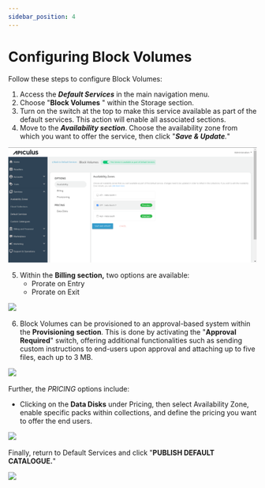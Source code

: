 ```yaml
---
sidebar_position: 4
---
```

# Configuring Block Volumes

Follow these steps to configure Block Volumes:

1. Access the **_Default Services_** in the main navigation menu.
2. Choose "**Block Volumes** " within the Storage section.
3. Turn on the switch at the top to make this service available as part of the default services. This action will enable all associated sections.
4. Move to the **_Availability section_**. Choose the availability zone from which you want to offer the service, then click "_**Save & Update**._" 

![Configuring Block Volumes](img/ConfiguringBlockVolumes1.png)

5. Within the **Billing section,** two options are available: 
	- Prorate on Entry
	- Prorate on Exit

![](https://docs.apiculus.com/hc/article_attachments/15717015020573)

6. Block Volumes can be provisioned to an approval-based system within the **Provisioning** **section**. This is done by activating the "**Approval Required**" switch, offering additional functionalities such as sending custom instructions to end-users upon approval and attaching up to five files, each up to 3 MB.

![](https://docs.apiculus.com/hc/article_attachments/15717015028509)

Further, the _PRICING_ options include:

- Clicking on the **Data Disks** under Pricing, then select Availability Zone, enable specific packs within collections, and define the pricing you want to offer the end users.

![](https://docs.apiculus.com/hc/article_attachments/15716998410269)

Finally, return to Default Services and click "**PUBLISH DEFAULT CATALOGUE.**"

![](https://docs.apiculus.com/hc/article_attachments/15717015043229)